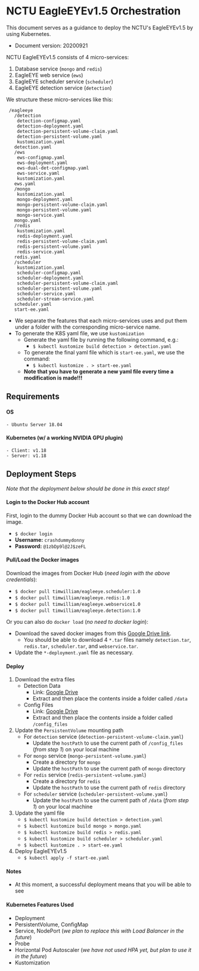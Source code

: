 
 # NCTU EagleEYEv1.5 Orchestration
This document serves as a guidance to deploy the NCTU's EagleEYEv1.5 by using Kubernetes.
- Document version: 20200921

NCTU EagleEYEv1.5 consists of 4 micro-services:
1. Database service (`mongo` and `redis`)
2. EagleEYE web service (`ews`)
3. EagleEYE scheduler service (`scheduler`)
4. EagleEYE detection service (`detection`)

We structure these micro-services like this:            
```
 /eagleeye
   /detection
    detection-configmap.yaml
    detection-deployment.yaml
    detection-persistent-volume-claim.yaml
    detection-persistent-volume.yaml
    kustomization.yaml
   detection.yaml
   /ews
    ews-configmap.yaml
    ews-deployment.yaml
    ews-dual-det-configmap.yaml
    ews-service.yaml
    kustomization.yaml
   ews.yaml
   /mongo
    kustomization.yaml
    mongo-deployment.yaml
    mongo-persistent-volume-claim.yaml
    mongo-persistent-volume.yaml
    mongo-service.yaml
   mongo.yaml
   /redis
    kustomization.yaml
    redis-deployment.yaml
    redis-persistent-volume-claim.yaml
    redis-persistent-volume.yaml
    redis-service.yaml
   redis.yaml
   /scheduler
    kustomization.yaml
    scheduler-configmap.yaml
    scheduler-deployment.yaml
    scheduler-persistent-volume-claim.yaml
    scheduler-persistent-volume.yaml
    scheduler-service.yaml
    scheduler-stream-service.yaml
   scheduler.yaml
   start-ee.yaml
```
- We separate the features that each micro-services uses and put them under a folder with the corresponding micro-service name.
- To generate the K8S yaml file, we use `kustomization`
    - Generate the yaml file by running the following command, e.g.: 
        - `$ kubectl kustomize build detection > detection.yaml`
    - To generate the final yaml file which is `start-ee.yaml`, we use the command:
        - `$ kubectl kustomize . > start-ee.yaml`
    - **Note that you have to generate a new yaml file every time a modification is made!!!**

## Requirements
#### OS
    - Ubuntu Server 18.04
#### Kubernetes (w/ a working NVIDIA GPU plugin)
    - Client: v1.18
    - Server: v1.18

## Deployment Steps
*Note that the deployment below should be done in this exact step!*

#### Login to the Docker Hub account

First, login to the dummy Docker Hub account so that we can download the image.
- `$ docker login` 
- **Username:** `crashdummydonny`
- **Password:** `@1zbDp9l@2J$zeFL`

#### Pull/Load the Docker images

Download the images from Docker Hub (*need login with the above credentials*):
- `$ docker pull timwilliam/eagleeye.scheduler:1.0`
- `$ docker pull timwilliam/eagleeye.redis:1.0`
- `$ docker pull timwilliam/eagleeye.webservice1.0`
- `$ docker pull timwilliam/eagleeye.detection:1.0`

Or you can also do `docker load` (*no need to docker login*):
- Download the saved docker images from this [Google Drive link](https://drive.google.com/drive/folders/1rKNg4dry7zVALIYYSordI8G3CE5iE4K0?usp=sharing).
    - You should be able to download 4 `*.tar` files namely `detection.tar`, `redis.tar`, `scheduler.tar`, and `webservice.tar`.
- Update the `*-deployment.yaml` file as necessary.

#### Deploy
 1. Download the extra files
     - Detection Data
         - Link: [Google Drive](https://drive.google.com/file/d/1YpczmyStbl0FYtiiXuJjkBeIxFdbQWSE/view?usp=sharing)
         - Extract and then place the contents inside a folder called `/data`
    - Config Files
         - Link: [Google Drive](https://drive.google.com/file/d/18M1WZhsh-dfqbJjB8HiN0r-yHG8CBOQU/view?usp=sharing)
         - Extract and then place the contents inside a folder called `/config_files`
 2. Update the `PersistentVolume` mounting path
     - For `detection` service (`detection-persistent-volume-claim.yaml`)
         - Update the `hostPath` to use the current path of `/config_files` (*from step 1*) on your local machine
     - For `mongo` service (`mongo-persistent-volume.yaml`)
         - Create a directory for `mongo`
         - Update the `hostPath` to use the current path of `mongo` directory
     -  For `redis` service (`redis-persistent-volume.yaml`)
         - Create a directory for `redis`
         - Update the `hostPath` to use the current path of `redis` directory
    -  For `scheduler` service (`scheduler-persistent-volume.yaml`)
         - Update the `hostPath` to use the current path of `/data` (*from step 1*) on your local machine
3. Update the yaml file
    - `$ kubectl kustomize build detection > detection.yaml`
    - `$ kubectl kustomize build mongo > mongo.yaml`
    - `$ kubectl kustomize build redis > redis.yaml`
    - `$ kubectl kustomize build scheduler > scheduler.yaml`
    - `$ kubectl kustomize . > start-ee.yaml`
4. Deploy EagleEYEv1.5
    - `$ kubectl apply -f start-ee.yaml`

#### Notes
- At this moment, a successful deployment means that you will be able to see

#### Kubernetes Features Used
- Deployment
- PersistentVolume, ConfigMap
- Service, NodePort (*we plan to replace this with Load Balancer in the future*)
- Probe
- Horizontal Pod Autoscaler (*we have not used HPA yet, but plan to use it in the future*)
- Kustomization
